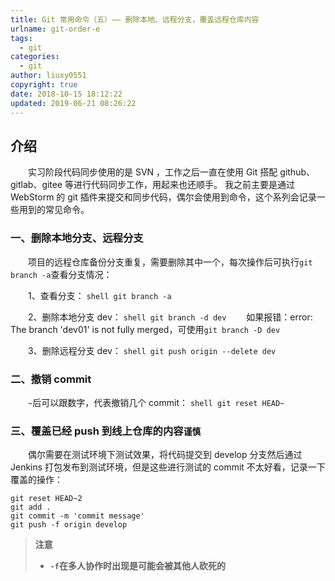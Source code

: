 ```yaml
---
title: Git 常用命令（五）—— 删除本地、远程分支，覆盖远程仓库内容
urlname: git-order-e
tags:
  - git
categories:
  - git
author: liuxy0551
copyright: true
date: 2018-10-15 18:12:22
updated: 2019-06-21 08:26:22
---
```


## 介绍

　　实习阶段代码同步使用的是 SVN ，工作之后一直在使用 Git 搭配 github、gitlab、gitee 等进行代码同步工作，用起来也还顺手。
我之前主要是通过 WebStorm 的 git 插件来提交和同步代码，偶尔会使用到命令，这个系列会记录一些用到的常见命令。
<!--more-->


### 一、删除本地分支、远程分支

　　项目的远程仓库备份分支重复，需要删除其中一个，每次操作后可执行`git branch -a`查看分支情况：

　　1、查看分支：
    ``` shell
    git branch -a
    ```

　　2、删除本地分支 dev：
    ``` shell
    git branch -d dev
    ```
　　如果报错：error: The branch 'dev01' is not fully merged，可使用`git branch -D dev`

　　3、删除远程分支 dev：
    ``` shell
    git push origin --delete dev
    ```


### 二、撤销 commit

　　`~`后可以跟数字，代表撤销几个 commit：
    ``` shell
    git reset HEAD~
    ```


### 三、覆盖已经 push 到线上仓库的内容`谨慎`

　　偶尔需要在测试环境下测试效果，将代码提交到 develop 分支然后通过 Jenkins 打包发布到测试环境，但是这些进行测试的 commit 不太好看，记录一下覆盖的操作：
``` shell
git reset HEAD~2
git add .
git commit -m 'commit message'
git push -f origin develop
```

>**注意**
>* **`-f`在多人协作时出现是可能会被其他人砍死的**

